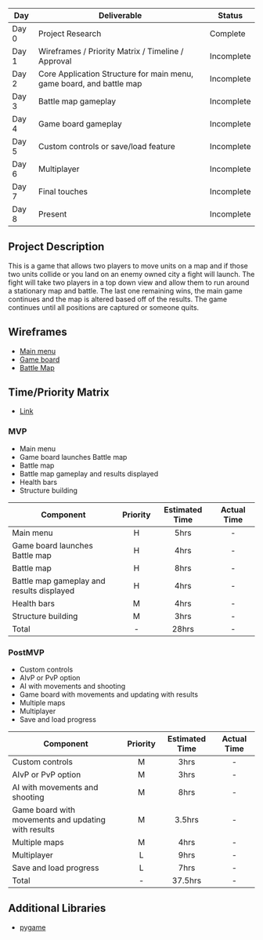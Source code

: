 |  Day | Deliverable | Status
|---|---| ---|
|Day 0| Project Research | Complete
|Day 1| Wireframes / Priority Matrix / Timeline / Approval | Incomplete
|Day 2| Core Application Structure for main menu, game board, and battle map | Incomplete
|Day 3| Battle map gameplay | Incomplete
|Day 4| Game board gameplay | Incomplete
|Day 5| Custom controls or save/load feature| Incomplete
|Day 6| Multiplayer  | Incomplete
|Day 7| Final touches | Incomplete
|Day 8| Present | Incomplete

## Project Description

This is a game that allows two players to move units on a map and if those two units collide or you land on an enemy owned city a fight will launch. The fight will take two players in a top down view and allow them to run around a stationary map and battle. The last one remaining wins, the main game continues and the map is altered based off of the results. The game continues until all positions are captured or someone quits.
## Wireframes

- [Main menu](https://imgur.com/a/GgGiEk7)
- [Game board](https://imgur.com/lPSrLTc)
- [Battle Map](https://imgur.com/Mso0ZPk)

## Time/Priority Matrix 

- [Link](https://imgur.com/pA9CbR9)

### MVP
- Main menu
- Game board launches Battle map 
- Battle map
- Battle map gameplay and results displayed
- Health bars
- Structure building

| Component | Priority | Estimated Time | Actual Time |
| --- | :---: |  :---: | :---: | 
| Main menu                                               | H | 5hrs  | - |
| Game board launches Battle map                          | H | 4hrs  | - |
| Battle map                                              | H | 8hrs  | - |
| Battle map gameplay and results displayed               | H | 4hrs  | - |
| Health bars                                             | M | 4hrs  | - |
| Structure building                                      | M | 3hrs  | - |
| Total                                                   | - | 28hrs | - |

### PostMVP
- Custom controls
- AIvP or PvP option   
- AI with movements and shooting 
- Game board with movements and updating with results
- Multiple maps
- Multiplayer
- Save and load progress

| Component | Priority | Estimated Time | Actual Time |
| --- | :---: |  :---: | :---: | 
| Custom controls                                     | M | 3hrs    | - |
| AIvP or PvP option                                  | M | 3hrs    | - |
| AI with movements and shooting                      | M | 8hrs    | - |
| Game board with movements and updating with results | M | 3.5hrs  | - |
| Multiple maps                                       | M | 4hrs    | - |
| Multiplayer                                         | L | 9hrs    | - |
| Save and load progress                              | L | 7hrs    | - |
| Total                                               | - | 37.5hrs | - |

## Additional Libraries
- [pygame](https://www.pygame.org/docs/)
